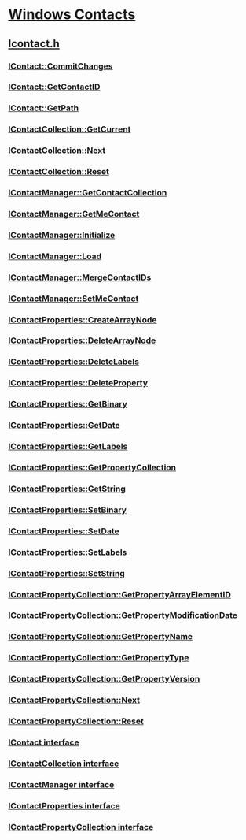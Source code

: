 # [Windows Contacts](../_wincontacts/index.md)
## [Icontact.h](index.md)
### [IContact::CommitChanges](../icontact/nf-icontact-icontact-commitchanges.md)
### [IContact::GetContactID](../icontact/nf-icontact-icontact-getcontactid.md)
### [IContact::GetPath](../icontact/nf-icontact-icontact-getpath.md)
### [IContactCollection::GetCurrent](../icontact/nf-icontact-icontactcollection-getcurrent.md)
### [IContactCollection::Next](../icontact/nf-icontact-icontactcollection-next.md)
### [IContactCollection::Reset](../icontact/nf-icontact-icontactcollection-reset.md)
### [IContactManager::GetContactCollection](../icontact/nf-icontact-icontactmanager-getcontactcollection.md)
### [IContactManager::GetMeContact](../icontact/nf-icontact-icontactmanager-getmecontact.md)
### [IContactManager::Initialize](../icontact/nf-icontact-icontactmanager-initialize.md)
### [IContactManager::Load](../icontact/nf-icontact-icontactmanager-load.md)
### [IContactManager::MergeContactIDs](../icontact/nf-icontact-icontactmanager-mergecontactids.md)
### [IContactManager::SetMeContact](../icontact/nf-icontact-icontactmanager-setmecontact.md)
### [IContactProperties::CreateArrayNode](../icontact/nf-icontact-icontactproperties-createarraynode.md)
### [IContactProperties::DeleteArrayNode](../icontact/nf-icontact-icontactproperties-deletearraynode.md)
### [IContactProperties::DeleteLabels](../icontact/nf-icontact-icontactproperties-deletelabels.md)
### [IContactProperties::DeleteProperty](../icontact/nf-icontact-icontactproperties-deleteproperty.md)
### [IContactProperties::GetBinary](../icontact/nf-icontact-icontactproperties-getbinary.md)
### [IContactProperties::GetDate](../icontact/nf-icontact-icontactproperties-getdate.md)
### [IContactProperties::GetLabels](../icontact/nf-icontact-icontactproperties-getlabels.md)
### [IContactProperties::GetPropertyCollection](../icontact/nf-icontact-icontactproperties-getpropertycollection.md)
### [IContactProperties::GetString](../icontact/nf-icontact-icontactproperties-getstring.md)
### [IContactProperties::SetBinary](../icontact/nf-icontact-icontactproperties-setbinary.md)
### [IContactProperties::SetDate](../icontact/nf-icontact-icontactproperties-setdate.md)
### [IContactProperties::SetLabels](../icontact/nf-icontact-icontactproperties-setlabels.md)
### [IContactProperties::SetString](../icontact/nf-icontact-icontactproperties-setstring.md)
### [IContactPropertyCollection::GetPropertyArrayElementID](../icontact/nf-icontact-icontactpropertycollection-getpropertyarrayelementid.md)
### [IContactPropertyCollection::GetPropertyModificationDate](../icontact/nf-icontact-icontactpropertycollection-getpropertymodificationdate.md)
### [IContactPropertyCollection::GetPropertyName](../icontact/nf-icontact-icontactpropertycollection-getpropertyname.md)
### [IContactPropertyCollection::GetPropertyType](../icontact/nf-icontact-icontactpropertycollection-getpropertytype.md)
### [IContactPropertyCollection::GetPropertyVersion](../icontact/nf-icontact-icontactpropertycollection-getpropertyversion.md)
### [IContactPropertyCollection::Next](../icontact/nf-icontact-icontactpropertycollection-next.md)
### [IContactPropertyCollection::Reset](../icontact/nf-icontact-icontactpropertycollection-reset.md)
### [IContact interface](../icontact/nn-icontact-icontact.md)
### [IContactCollection interface](../icontact/nn-icontact-icontactcollection.md)
### [IContactManager interface](../icontact/nn-icontact-icontactmanager.md)
### [IContactProperties interface](../icontact/nn-icontact-icontactproperties.md)
### [IContactPropertyCollection interface](../icontact/nn-icontact-icontactpropertycollection.md)
